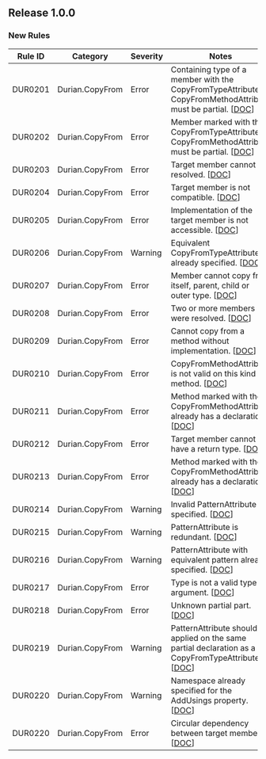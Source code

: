 ﻿## Release 1.0.0

### New Rules
Rule ID | Category | Severity | Notes
--------|----------|----------|-----------------------------------------
DUR0201 | Durian.CopyFrom | Error |  Containing type of a member with the CopyFromTypeAttribute or CopyFromMethodAttribute must be partial. [[DOC](https://github.com/piotrstenke/Durian/tree/master/docs/CopyFrom/DUR0201.md)]
DUR0202 | Durian.CopyFrom | Error |  Member marked with the CopyFromTypeAttribute or CopyFromMethodAttribute must be partial. [[DOC](https://github.com/piotrstenke/Durian/tree/master/docs/CopyFrom/DUR0202.md)]
DUR0203 | Durian.CopyFrom | Error |  Target member cannot be resolved. [[DOC](https://github.com/piotrstenke/Durian/tree/master/docs/CopyFrom/DUR0204.md)]
DUR0204 | Durian.CopyFrom | Error |  Target member is not compatible. [[DOC](https://github.com/piotrstenke/Durian/tree/master/docs/CopyFrom/DUR0204.md)]
DUR0205 | Durian.CopyFrom | Error |  Implementation of the target member is not accessible. [[DOC](https://github.com/piotrstenke/Durian/tree/master/docs/CopyFrom/DUR0205.md)]
DUR0206 | Durian.CopyFrom | Warning |  Equivalent CopyFromTypeAttribute already specified. [[DOC](https://github.com/piotrstenke/Durian/tree/master/docs/CopyFrom/DUR0206.md)]
DUR0207 | Durian.CopyFrom | Error |  Member cannot copy from itself, parent, child or outer type. [[DOC](https://github.com/piotrstenke/Durian/tree/master/docs/CopyFrom/DUR0207.md)]
DUR0208 | Durian.CopyFrom | Error |  Two or more members were resolved. [[DOC](https://github.com/piotrstenke/Durian/tree/master/docs/CopyFrom/DUR0208.md)]
DUR0209 | Durian.CopyFrom | Error |  Cannot copy from a method without implementation. [[DOC](https://github.com/piotrstenke/Durian/tree/master/docs/CopyFrom/DUR0209.md)]
DUR0210 | Durian.CopyFrom | Error |  CopyFromMethodAttribute is not valid on this kind of method. [[DOC](https://github.com/piotrstenke/Durian/tree/master/docs/CopyFrom/DUR0210.md)]
DUR0211 | Durian.CopyFrom | Error |  Method marked with the CopyFromMethodAttribute already has a declaration. [[DOC](https://github.com/piotrstenke/Durian/tree/master/docs/CopyFrom/DUR0211.md)]
DUR0212 | Durian.CopyFrom | Error |  Target member cannot have a return type. [[DOC](https://github.com/piotrstenke/Durian/tree/master/docs/CopyFrom/DUR0212.md)]
DUR0213 | Durian.CopyFrom | Error |  Method marked with the CopyFromMethodAttribute already has a declaration. [[DOC](https://github.com/piotrstenke/Durian/tree/master/docs/CopyFrom/DUR0213.md)]
DUR0214 | Durian.CopyFrom | Warning |  Invalid PatternAttribute specified. [[DOC](https://github.com/piotrstenke/Durian/tree/master/docs/CopyFrom/DUR0214.md)]
DUR0215 | Durian.CopyFrom | Warning |  PatternAttribute is redundant. [[DOC](https://github.com/piotrstenke/Durian/tree/master/docs/CopyFrom/DUR0215.md)]
DUR0216 | Durian.CopyFrom | Warning |  PatternAttribute with equivalent pattern already specified. [[DOC](https://github.com/piotrstenke/Durian/tree/master/docs/CopyFrom/DUR0216.md)]
DUR0217 | Durian.CopyFrom | Error |  Type is not a valid type argument. [[DOC](https://github.com/piotrstenke/Durian/tree/master/docs/CopyFrom/DUR0217.md)]
DUR0218 | Durian.CopyFrom | Error |  Unknown partial part. [[DOC](https://github.com/piotrstenke/Durian/tree/master/docs/CopyFrom/DUR0218.md)]
DUR0219 | Durian.CopyFrom | Warning |  PatternAttribute should be applied on the same partial declaration as a CopyFromTypeAttribute. [[DOC](https://github.com/piotrstenke/Durian/tree/master/docs/CopyFrom/DUR0219.md)]
DUR0220 | Durian.CopyFrom | Warning |  Namespace already specified for the AddUsings property. [[DOC](https://github.com/piotrstenke/Durian/tree/master/docs/CopyFrom/DUR0220.md)]
DUR0220 | Durian.CopyFrom | Error |  Circular dependency between target members. [[DOC](https://github.com/piotrstenke/Durian/tree/master/docs/CopyFrom/DUR0221.md)]